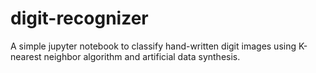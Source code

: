 # digit-recognizer
A simple jupyter notebook to classify hand-written digit images using K-nearest neighbor algorithm and artificial data synthesis.
